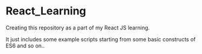 # React_Learning

Creating this repository as a part of my React JS learning.

It just includes some example scripts starting from some basic constructs of ES6 and so on..

